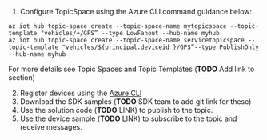  
 1.	Configure TopicSpace using the Azure CLI command guidance below:
 ```azurecli
az iot hub topic-space create --topic-space-name mytopicspace --topic-template "vehicles/+/GPS” --type LowFanout --hub-name myhub
az iot hub topic-space create --topic-space-name servicetopicspace --topic-template "vehicles/${principal.deviceid }/GPS”--type PublishOnly --hub-name myhub
```
  For more details see Topic Spaces and Topic Templates (**TODO** Add link to section)
  
2. Register devices using the [Azure CLI](https://docs.microsoft.com/cli/azure/iot/hub/device-identity?view=azure-cli-latest#az_iot_hub_device_identity_create) 
3. Download the SDK samples (**TODO** SDK team to add git link for these)
4. Use the solution code (**TODO** LINK) to publish to the topic.
5. Use the device sample (**TODO** LINK) to subscribe to the topic and receive messages.

 
